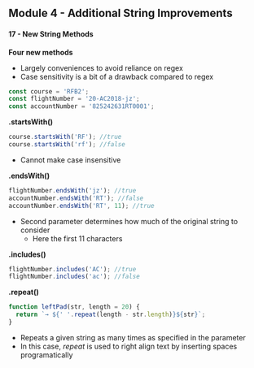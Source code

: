 ## Module 4 - Additional String Improvements

#### 17 - New String Methods
__Four new methods__
+ Largely conveniences to avoid reliance on regex
+ Case sensitivity is a bit of a drawback compared to regex

```js
const course = 'RFB2';
const flightNumber = '20-AC2018-jz';
const accountNumber = '825242631RT0001';
```

__.startsWith()__
```js
course.startsWith('RF'); //true
course.startsWith('rf'); //false
```
+ Cannot make case insensitive

__.endsWith()__
```js
flightNumber.endsWith('jz'); //true
accountNumber.endsWith('RT'); //false
accountNumber.endsWith('RT', 11); //true
```
+ Second parameter determines how much of the original string to consider
  + Here the first 11 characters

__.includes()__
```js
flightNumber.includes('AC'); //true
flightNumber.includes('ac'); //false
```

__.repeat()__
```js
function leftPad(str, length = 20) {
  return `→ ${' '.repeat(length - str.length)}${str}`;
}
```
+ Repeats a given string as many times as specified in the parameter
+ In this case, _repeat_ is used to right align text by inserting spaces programatically
